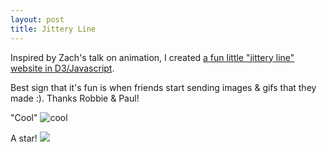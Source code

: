 ```yaml
---
layout: post
title: Jittery Line
---
```


Inspired by Zach's talk on animation, I created [a fun little "jittery line" website in D3/Javascript](http://bl.ocks.org/zanarmstrong/raw/d189ee30a7fb01ca6850/).

Best sign that it's fun is when friends start sending images & gifs that they made :). Thanks Robbie & Paul! 

"Cool"
![cool](https://gm1.ggpht.com/WGFdzGxtz2gTiNGbqmIaDDRVa1Nr7L1I0EFQ33332CaluOGCqT_v5AjHt7ArzFd6nnSWDDNWB4VA2V73yeyMpygdPMYj7AfvcgFV5vNzXEY1zpnbG8SHUmq0bsskK6wbMAxbFTj29haAw04AOoFY-M-R5PxUk27DqjKKtrC0B0751ZbOfO_wHA-AGCRRmE5VTRnlemjne1HOF468pqiXUMDwhTUYWwmvp03UCyXmV9tNlWnrq8q6-WC8X1mm42pk8oNjwJRgr9bmIuEK2U1laAIoukp-SkoR5-9Fd0KQ9R4Z4WzwWpKfBd0vMRH2BlpfXJWN19MbvYPUQeXV5RizGxfvx-QjgWcXQviX6CuDfC60D27cfW8gPs0tTIjPkoVL-KAwKjy4DEi_ayrvNGKk1JK2LMhXKK8Sx2saH-fb9UL97LPp5nEhs6D1o9WRN8ZwBl7lQ7B9fbRcRDK31Gz-2kOIfb0YIvOcx0_2fePrtxr5X5lWlAyNXI2tat0A7jyTAs8cspcRBW8iquLzN4S54cm_znBzHlgwRGchdk_F-KUdYCWTQnfjizqXCBd_9kQkGjsHSAiF=w1600-h1000-l75-ft)

A star!
![](https://gm1.ggpht.com/D937lFzryIPJkLz4WO_tq-5O08RU1W5i49JDZc06I9vuoia4_IJE_zVrh8SIoDsL5fUXYCCORBkqOc3pEqJ_I8iOyaMqTCr41SGgYuI-heUGU8os0bpw3-kBps-hyf_Byjw9DBrs19Kb5DySbFHknA_CNqiVwdZS2msCwxyvdgSYsDmgyXxfqclUVvpeAtogDPrIMiu6hhhsHdXgThDoCOvP6OHDxmuDYhR1ctZDzRWFqmMcvH4bj41Ui8zelf-aJtc8_JNuTzWhovF_9gnDdpTicJ6i7KSSzT75h8dxGFXZVVRHgkAKRiqWLVTef8anI821qLVQ0hl8Iv-IG23ifPAsdnhEsB3jcQIYMMukC2AblBuN1el6m2xjNJRag9MzCoWY1Ukjf-ePaUMSF7Fbc1YXugN18usG6xR5HpeEgrJZar_IXTib_zWZT3BWaumxxeqHQfbypki3dslOcdPbu-EBYU41BjifUD0Rmvk_NyqPh9-X4PqUSoT4-w1D60TWFRI5qSiaGhejcW2LdfqyzvCMqjIR9ic_WL1W8H7vgrlPPmiqn9QJ31qkgw5mEFmbOeblWjx0=w1600-h1000-l75-ft)

